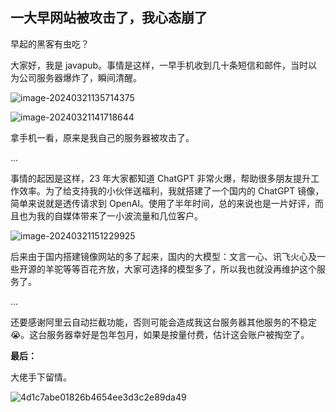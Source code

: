 ## 一大早网站被攻击了，我心态崩了

早起的黑客有虫吃？

大家好，我是 javapub。事情是这样，一早手机收到几十条短信和邮件，当时以为公司服务器爆炸了，瞬间清醒。

![image-20240321135714375](https://javapub-common-oss.oss-cn-beijing.aliyuncs.com/javapub/202403211357022.png)

![image-20240321141718644](https://javapub-common-oss.oss-cn-beijing.aliyuncs.com/javapub/202403211417433.png)

拿手机一看，原来是我自己的服务器被攻击了。

...

事情的起因是这样，23 年大家都知道 ChatGPT 非常火爆，帮助很多朋友提升工作效率。为了给支持我的小伙伴送福利，我就搭建了一个国内的 ChatGPT 镜像，简单来说就是透传请求到 OpenAI。使用了半年时间，总的来说也是一片好评，而且也为我的自媒体带来了一小波流量和几位客户。

![image-20240321151229925](https://javapub-common-oss.oss-cn-beijing.aliyuncs.com/javapub/202403211512143.png)

后来由于国内搭建镜像网站的多了起来，国内的大模型：文言一心、讯飞火心及一些开源的羊驼等等百花齐放，大家可选择的模型多了，所以我也就没再维护这个服务了。

...

还要感谢阿里云自动拦截功能，否则可能会造成我这台服务器其他服务的不稳定😭。这台服务器幸好是包年包月，如果是按量付费，估计这会账户被掏空了。

**最后：**

大佬手下留情。

![4d1c7abe01826b4654ee3d3c2e89da49](https://javapub-common-oss.oss-cn-beijing.aliyuncs.com/javapub/202403211555238.jpg)





